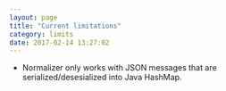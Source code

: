 ```yaml
---
layout: page
title: "Current limitations"
category: limits
date: 2017-02-14 13:27:02
---
```


* Normalizer only works with JSON messages that are serialized/desesialized into Java HashMap.
